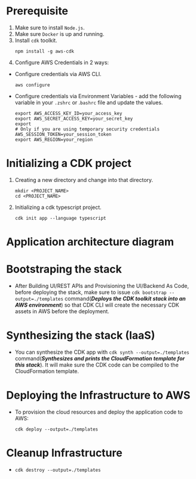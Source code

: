 # Prerequisite
1. Make sure to install `Node.js`.
2. Make sure `Docker` is up and running.
3. Install `cdk` toolkit.
    ```
    npm install -g aws-cdk
    ```
4. Configure AWS Credentials in 2 ways:
  - Configure credentials via AWS CLI.
    ```
    aws configure
    ```
  - Configure credentials via Environment Variables - add the following variable in your `.zshrc` or .`bashrc` file and update the values.
    ```
    export AWS_ACCESS_KEY_ID=your_access_key
    export AWS_SECRET_ACCESS_KEY=your_secret_key
    export 
    # Only if you are using temporary security credentials
    AWS_SESSION_TOKEN=your_session_token
    export AWS_REGION=your_region
    ```

# Initializing a CDK project
1. Creating a new directory and change into that directory.
    ```
    mkdir <PROJECT_NAME>
    cd <PROJECT_NAME>
    ```
2. Initializing a cdk typescript project.
    ```
    cdk init app --language typescript
    ```

# Application architecture diagram

# Bootstraping the stack
  - After Building UI/REST APIs and Provisioning the UI/Backend As Code, before deploying the stack, make sure to issue `cdk bootstrap --output=./templates` command(**_Deploys the CDK toolkit stack into an AWS environment_**) so that CDK CLI will create the necessary CDK assets in AWS before the deployment.

# Synthesizing the stack (IaaS)
  - You can synthesize the CDK app with `cdk synth --output=./templates` command(**_Synthesizes and prints the CloudFormation template for this stack_**). It will make sure the CDK code can be compiled to the CloudFormation template.

# Deploying the Infrastructure to AWS
  - To provision the cloud resources and deploy the application code to AWS:
    ```
    cdk deploy --output=./templates
    ```

# Cleanup Infrastructure
  - 
    ```
    cdk destroy --output=./templates
    ```